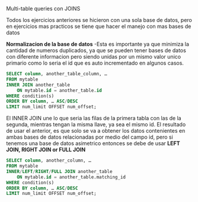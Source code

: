 Multi-table queries con JOINS

Todos los ejercicios anteriores se hicieron con una sola base de datos, pero en ejercicios mas practicos se tiene que hacer el manejo con mas bases de datos 

**Normalizacion de la base de datos**
-Esta es importante ya que minimiza la cantidad de numeros duplicados, ya que se pueden tener bases de datos con diferente informacion pero siendo unidas por un mismo valor unico primario como lo seria el id que es auto incrementado en algunos casos.
```sql
SELECT column, another_table_column, …
FROM mytable
INNER JOIN another_table 
    ON mytable.id = another_table.id
WHERE condition(s)
ORDER BY column, … ASC/DESC
LIMIT num_limit OFFSET num_offset;
```
El INNER JOIN une lo que seria las filas de la primera tabla con las de la segunda, mientras tengan la misma llave, ya sea el mismo id.
El resultado de usar el anterior, es que solo se va a obtener los datos contenientes en ambas bases de datos  relacionadas por medio del campo id, pero si tenemos una base de datos asimetrico entonces se debe de usar **LEFT JOIN, RIGHT JOIN or FULL JOIN**
```sql
SELECT column, another_column, …
FROM mytable
INNER/LEFT/RIGHT/FULL JOIN another_table 
    ON mytable.id = another_table.matching_id
WHERE condition(s)
ORDER BY column, … ASC/DESC
LIMIT num_limit OFFSET num_offset;
```

